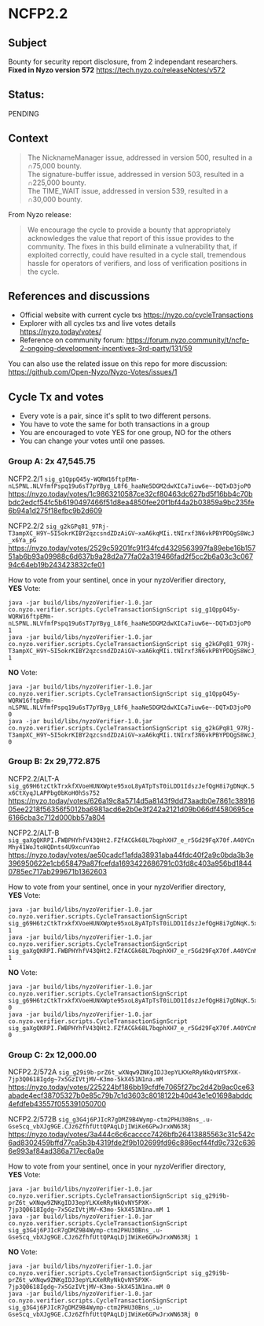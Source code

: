 # NCFP2.2

## Subject

Bounty for security report disclosure, from 2 independant researchers.  
**Fixed in Nyzo version 572** https://tech.nyzo.co/releaseNotes/v572

## Status:

PENDING

## Context

> The NicknameManager issue, addressed in version 500, resulted in a ∩75,000 bounty.  
> The signature-buffer issue, addressed in version 503, resulted in a ∩225,000 bounty.  
> The TIME_WAIT issue, addressed in version 539, resulted in a ∩30,000 bounty.

From Nyzo release:  
> We encourage the cycle to provide a bounty that appropriately acknowledges the value that report of this issue provides to the community. The fixes in this build eliminate a vulnerability that, if exploited correctly, could have resulted in a cycle stall, tremendous hassle for operators of verifiers, and loss of verification positions in the cycle.

## References and discussions

- Official website with current cycle txs https://nyzo.co/cycleTransactions
- Explorer with all cycles txs and live votes details https://nyzo.today/votes/
- Reference on community forum: https://forum.nyzo.community/t/ncfp-2-ongoing-development-incentives-3rd-party/131/59

You can also use the related issue on this repo for more discussion: https://github.com/Open-Nyzo/Nyzo-Votes/issues/1

## Cycle Tx and votes

- Every vote is a pair, since it's split to two different persons.  
- You have to vote the same for both transactions in a group
- You are encouraged to vote YES for one group, NO for the others
- You can change your votes until one passes.

### Group A: 2x 47,545.75

NCFP2.2/1 `sig_g1QppQ45y-WQRW16ftpEMm-nLSPNL.NLVfmfPspq19u6sT7pYByg_L8f6_haaNe5DGM2dwXICa7iuw6e~-DQTxD3joP0`  
https://nyzo.today/votes/1c9863210587ce32cf80463dc627bd5f16bb4c70bbdc2edcf54fc5b6190497466f51d8ea4850fee20f1bf44a2b03859a9bc235fe6b94a1d275f18efbc9b2d609

NCFP2.2/2 `sig_g2kGPq81_97Rj-T3ampXC_H9Y~5I5okrKIBY2qzcsndZDzAiGV~xaA6kqMIi.tNIrxf3N6vkPBYPDQgS8WcJ_x6Ya_pG`  
https://nyzo.today/votes/2529c59201fc91f34fcd4329563997fa89ebe16b15751ab6b93a09988c6d637b9a28d2a77fa02a319466fad2f5cc2b6a03c3c06794c64eb19b243423832cfe01

How to vote from your sentinel, once in your nyzoVerifier directory,  
**YES** Vote:
```
java -jar build/libs/nyzoVerifier-1.0.jar co.nyzo.verifier.scripts.CycleTransactionSignScript sig_g1QppQ45y-WQRW16ftpEMm-nLSPNL.NLVfmfPspq19u6sT7pYByg_L8f6_haaNe5DGM2dwXICa7iuw6e~-DQTxD3joP0 1
java -jar build/libs/nyzoVerifier-1.0.jar co.nyzo.verifier.scripts.CycleTransactionSignScript sig_g2kGPq81_97Rj-T3ampXC_H9Y~5I5okrKIBY2qzcsndZDzAiGV~xaA6kqMIi.tNIrxf3N6vkPBYPDQgS8WcJ_x6Ya_pG 1
```

**NO** Vote:
```
java -jar build/libs/nyzoVerifier-1.0.jar co.nyzo.verifier.scripts.CycleTransactionSignScript sig_g1QppQ45y-WQRW16ftpEMm-nLSPNL.NLVfmfPspq19u6sT7pYByg_L8f6_haaNe5DGM2dwXICa7iuw6e~-DQTxD3joP0 0
java -jar build/libs/nyzoVerifier-1.0.jar co.nyzo.verifier.scripts.CycleTransactionSignScript sig_g2kGPq81_97Rj-T3ampXC_H9Y~5I5okrKIBY2qzcsndZDzAiGV~xaA6kqMIi.tNIrxf3N6vkPBYPDQgS8WcJ_x6Ya_pG 0
```

### Group B: 2x 29,772.875

NCFP2.2/ALT-A `sig_g69H6tzCtkTrxkfXVoeHUNXWpte95xoL8yATpTsT0iLDD1IdszJefQgH8i7gDNqK.5x6CtXyqJLAPPbg0bKoH0hSs752`  
https://nyzo.today/votes/626a19c8a5714d5a8143f9dd73aadb0e7861c3891605ee2218f56356f5012ba6981acd6e2b0e3f242a2121d09b066df4580695ce6166cba3c712d000bb57a804

NCFP2.2/ALT-B `sig_gaXgQKRPI.FWBPHYhfV43QHt2.FZfACGk68L7bqphXH7_e_r5Gd29FqX70f.A40YCnMhy41WoJtoHQDnts4U9xcunYao`  
https://nyzo.today/votes/ae50cadcf1afda38931aba44fdc40f2a9c0bda3b3e396950622e1cb658479a87fcefda1693422686791c03fd8c403a956bd18440785ec717ab299671b1362603

How to vote from your sentinel, once in your nyzoVerifier directory,  
**YES** Vote:
```
java -jar build/libs/nyzoVerifier-1.0.jar co.nyzo.verifier.scripts.CycleTransactionSignScript sig_g69H6tzCtkTrxkfXVoeHUNXWpte95xoL8yATpTsT0iLDD1IdszJefQgH8i7gDNqK.5x6CtXyqJLAPPbg0bKoH0hSs752 1
java -jar build/libs/nyzoVerifier-1.0.jar co.nyzo.verifier.scripts.CycleTransactionSignScript sig_gaXgQKRPI.FWBPHYhfV43QHt2.FZfACGk68L7bqphXH7_e_r5Gd29FqX70f.A40YCnMhy41WoJtoHQDnts4U9xcunYao 1
```

**NO** Vote:
```
java -jar build/libs/nyzoVerifier-1.0.jar co.nyzo.verifier.scripts.CycleTransactionSignScript sig_g69H6tzCtkTrxkfXVoeHUNXWpte95xoL8yATpTsT0iLDD1IdszJefQgH8i7gDNqK.5x6CtXyqJLAPPbg0bKoH0hSs752 0
java -jar build/libs/nyzoVerifier-1.0.jar co.nyzo.verifier.scripts.CycleTransactionSignScript sig_gaXgQKRPI.FWBPHYhfV43QHt2.FZfACGk68L7bqphXH7_e_r5Gd29FqX70f.A40YCnMhy41WoJtoHQDnts4U9xcunYao 0
```


### Group C: 2x 12,000.00

NCFP2.2/572A `sig_g29i9b-prZ6t_wXNqw9ZNKgIDJ3epYLKXeRRyNkQvNY5PXK-7jp3Q0618Igdg~7x5GzIVtjMV~K3mo-5kX451N1na.mM`  
https://nyzo.today/votes/225224bf186bb19cfdfe7065f27bc2d42b9ac0ce63abade4ecf38705327b0e85c79b7c1d3603c8018122b40d43e1e01698abddc4efdfeb43557f055391050700

NCFP2.2/572B `sig_g3G4j6PJIcR7gDMZ9B4Wymp-ctm2PHU30Bns_.u-GseScq_vbXJg9GE.CJz6ZfhfUttQPAqLDjIWiKe6GPwJrxWN63Rj`  
https://nyzo.today/votes/3a444c6c6cacccc7426bfb26413885563c31c542c6ad8302459bffd77ca5b3b4319fde2f9b102699fd96c886ecf44fd9c732c6366e993af84ad386a717ec6a0e

How to vote from your sentinel, once in your nyzoVerifier directory,  
**YES** Vote:
```
java -jar build/libs/nyzoVerifier-1.0.jar co.nyzo.verifier.scripts.CycleTransactionSignScript sig_g29i9b-prZ6t_wXNqw9ZNKgIDJ3epYLKXeRRyNkQvNY5PXK-7jp3Q0618Igdg~7x5GzIVtjMV~K3mo-5kX451N1na.mM 1
java -jar build/libs/nyzoVerifier-1.0.jar co.nyzo.verifier.scripts.CycleTransactionSignScript sig_g3G4j6PJIcR7gDMZ9B4Wymp-ctm2PHU30Bns_.u-GseScq_vbXJg9GE.CJz6ZfhfUttQPAqLDjIWiKe6GPwJrxWN63Rj 1
```

**NO** Vote:
```
java -jar build/libs/nyzoVerifier-1.0.jar co.nyzo.verifier.scripts.CycleTransactionSignScript sig_g29i9b-prZ6t_wXNqw9ZNKgIDJ3epYLKXeRRyNkQvNY5PXK-7jp3Q0618Igdg~7x5GzIVtjMV~K3mo-5kX451N1na.mM 0
java -jar build/libs/nyzoVerifier-1.0.jar co.nyzo.verifier.scripts.CycleTransactionSignScript sig_g3G4j6PJIcR7gDMZ9B4Wymp-ctm2PHU30Bns_.u-GseScq_vbXJg9GE.CJz6ZfhfUttQPAqLDjIWiKe6GPwJrxWN63Rj 0
```

